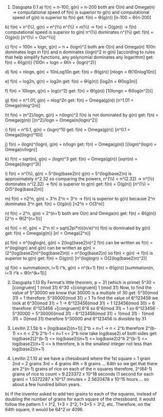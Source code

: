 1. Dasgupta 0.1
a) f(n) = n-100, g(n) = n-200
both are O(n) and Omega(n) → computational speed of f(n) is superior to g(n) and computational speed of g(n) is superior to f(n)
get: f(n) = Ѳ(g(n)) [n-100 = Ѳ(n-200]

b) f(n) = n^(½), g(n) = n^(⅔)
n^(½) < n(⅔) → f(n) = O(g(n)) → f(n) computational speed is superior to g(n)
n^(½) dominates n^(⅔)
get: f(n) = O(g(n)) [n^(½) = O(n^⅔)]

c) f(n) = 100n + logn, g(n) = n + (logn)^2
both are O(n) and Omega(n)
100n dominates logn in f(n) and n dominates (logn)^2 in g(n) [according to rules that help simplify functions, any polynomial dominates any logarithm]
get: f(n) = Ѳ(g(n)) [100n + logn = Ѳ(n + (logn)^2)]

d) f(n) = nlogn, g(n) = 10nLog10n
get: f(n) = Ѳ(g(n)) [nlogn = Ѳ(10nlog10n)]

e) f(n) = log2n, g(n) = log3n
get: f(n) = Ѳ(g(n)) [log2n = Ѳ(log3n)]

f) f(n) = 10logn, g(n) = log(n^2)
get: f(n) = Ѳ(g(n)) [10longn = Ѳ(log(n^2))]

g) f(n) = n^1.01, g(n) = nlog^2n
get: f(n) = Omega(g(n)) [n^1.01 = Omega(nlog^2n)]

h) f(n) = (n^2)/logn, g(n) = n(logn)^2
f(n) is not dominated by g(n)
get: f(n) = Omega(g(n)) [(n^2)/logn = Omega(n(logn)^2)]

i) f(n) = n^0.1, g(n) = (logn)^10
get: f(n) = Omega(g(n)) [n^0.1 = Omega((logn)^10)]

j) f(n) = (logn)^(logn), g(n) = n/logn
get: f(n) = Omega(g(n)) [(logn)^(logn) = Omega(n/logn)]

k) f(n) = sqrt(n), g(n) = (logn)^3
get: f(n) = Omega(g(n)) [sqrt(n) = Omega((logn)^3)]

l) f(n) = n^(½), g(n) = 5^(log(base2)n)
g(n) = 5^(log(base2)n) is approximately n^2.32
so comparing the powers, n^(½) < n^(2.32) → n^(½) dominates n^(2.32) → f(n) is superior to g(n)
get: f(n) = O(g(n)) [n^(½) = O(5^(log(base2)n)]

m) f(n) = n2^n, g(n) = 3^n
2^n < 3^n → f(n) is superior to g(n) because 2^n dominates 3^n
get: f(n) = O(g(n)) [n2^n = O(3^n)]

n) f(n) = 2^n, g(n) = 2^(n+1)
both are O(n) and Omega(n)
get: f(n) = Ѳ(g(n)) [2^n = Ѳ(2^(n+1))]

o) f(n) = n!, g(n) = 2^n
n! > sqrt(2pi*n)((n/e)^n)
f(n) is dominated by g(n)
get: f(n) = Omega(g(n)) [n! = Omega(2^n)]

p) f(n) = n^(loglogn), g(n) = 2(log(base2)n)^2
f(n) can be written as f(n) = n^(loglogn) and g(n) can be written as
				g(n) = (2^(log(base2)n)^(log(base2)n))
              = n^(log(base2)n)
so f(n) < g(n) → f(n) is superior to g(n)
get: f(n) = O(g(n)) [n^(loglogn) = O(2(log(base2)n)^2)]

q) f(n) = summation(n, i=1) i^k, g(n) = n^(k+1)
f(n) = Ѳ(g(n)) [summation(n, i=1) i^k = Ѳ(n^(k+1))]

2. Dasgupta 1.13
By Fermat’s little theorem, p = 31 (which is prime)
5^30 =[congruent] 1 (mod 31) 
6^30 =[congruent] 1 (mod 31) 
Now, to find the value of 5^30000 we know that 30000 is a multiple of 30
get: 5^30(mod 31) = 1
therefore: 5^30000(mod 31) = 1
To find the value of 6^123456 we look at 6^30(mod 31) = 1
→ 6^123456(mod 31) = 1
123456(mod 30) = 6
therefore: 6^123456 =[congruent] 6^6
so 6^6(mod 31) = 1
so 6^123456 - 5^30000 = 5^30000(mod 31) - 6^123456(mod 31)
			= 1(mod 31) - 1(mod 31)
			= 0(mod 31)
therefore 5^30000 and 6^123456 is divisible by 31

3. Levitin 2.1.5b
b = [log(base2)(n+1)]
2^b = n+1 → n < 2^b
	therefore 2^(b-1) <= n < 2^b
		2^b-1 < n+1 <= 2^b
now take log(base2) of both sides
get: log(base2)2^(b-1) <= log(base2)(n+1) <= log(base2)2^b
	2^(b-1) <= log(base2)(n+1) <= b
therefore, b is the smallest integer not less than log(base2)(n+1)

4. Levitin 2.1.10
a) we have a chessboard where the 1st square = 1 grain
		2nd = 2 grains
		3rd = 4 grains
		4th = 8 grains
		…
		64th 
		so we get that there are 2^(n-1) grains of rice on each of the n squares
		therefore, 2^(64-1) grains of rice to count = 9.223372 x 10^18 seconds (1 second for each grain)											= 1.5372287 x 10^17 minutes
							= 2.5620478 x 10^15 hours
							…
so about a few hundred billion years. 

b) If the inventor asked to add two grains to each of the squares, instead of doubling the number of grains for each square of the chessboard, it would follow the pattern 1 = 1^2, 1+3 = 2^2, 1+3+5 = 3^2, etc. Therefore, on the 64th square, it would be 64^2 or 4096.
